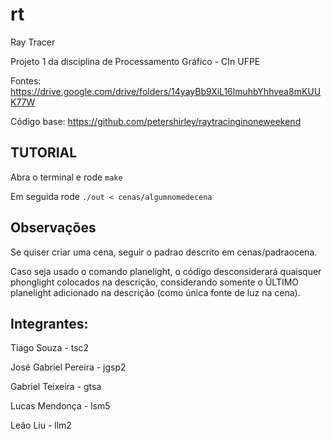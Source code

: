 # rt
Ray Tracer

Projeto 1 da disciplina de Processamento Gráfico - CIn UFPE

Fontes: https://drive.google.com/drive/folders/14yayBb9XiL16lmuhbYhhvea8mKUUK77W

Código base: https://github.com/petershirley/raytracinginoneweekend

## TUTORIAL
Abra o terminal e rode `make`

Em seguida rode `./out < cenas/algumnomedecena`

## Observações
Se quiser criar uma cena, seguir o padrao descrito em cenas/padraocena.

Caso seja usado o comando planelight, o código desconsiderará quaisquer phonglight colocados na descrição, considerando somente o ÚLTIMO planelight adicionado na descrição (como única fonte de luz na cena).


## Integrantes:
Tiago Souza - tsc2

José Gabriel Pereira - jgsp2

Gabriel Teixeira - gtsa

Lucas Mendonça - lsm5

Leão Liu - llm2
